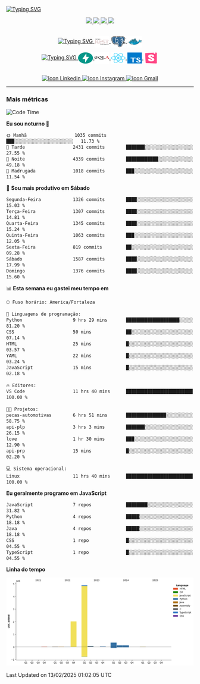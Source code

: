 <a href="https://github.com/alcides07">

![Typing SVG](https://readme-typing-svg.herokuapp.com/?color=FFFFFF&size=50&center=true&vCenter=true&width=2200&height=100&color=EC90EF&lines=\o/+Eaaee!+Me+chamo+Alcides!;Sou+desenvolvedor+backend+:%29;Sou+entusiasta+em+API's+e+em+revisão+de+código+xD)

<div align = "center">
    <a href = "https://github.com/alcides07">
    <img height = "180em" src = "https://github-readme-stats-alcides07.vercel.app/api?username=alcides07&show_icons=true&theme=radical&include_all_commits=true&count_private=true&hide=contribs&locale=pt-br&border_radius=10&title_color=EC90EF&text_color=EFEFEF&icon_color=EBFC87"/>
    <img height = "180em" src = "https://github-readme-stats-alcides07.vercel.app/api/top-langs/?username=alcides07&langs_count=5&layout=compact&theme=radical&locale=pt-br&border_radius=12&title_color=EC90EF&text_color=EFEFEF"/>
    <img heght = "180em" src = "https://streak-stats.demolab.com?user=alcides07&theme=radical&border_radius=10&locale=pt_BR&date_format=j%2Fn%5B%2FY%5D&card_width=750&dates=EFEFEF&sideLabels=EC90EF&sideNums=EC90EF&border=EFEFEF&fire=EC90EF&currStreakNum=EC90EF&currStreakLabel=EC90EF&ring=EC90EF&stroke=EFEFEF"/>
    <img heght = "180em" src = "https://github-readme-stats-alcides07.vercel.app/api/wakatime?username=alcides07&theme=radical&border_radius=5&title_color=EC90EF&text_color=EFEFEF&langs_count=5&custom_title=Tempo%20de%20uso%20(7%20%C3%BAltimos%20dias)"/>
</div>
   
<div style = "display: inline_block" align="center"><br>
   <a href="https://github.com/alcides07">
       
   ![Typing SVG](https://readme-typing-svg.herokuapp.com/?color=FFFFFF&size=35&center=true&vCenter=true&width=2200&height=100&color=EC90EF&lines=Trabalhando+atualmente+com:)
    <img align = "center" alt = "Alcides-Django-REST" height = "30" width = "40" src = "https://github.com/devicons/devicon/blob/master/icons/djangorest/djangorest-original-wordmark.svg">
    <img align = "center" alt = "Alcides-PostgreSQL" height = "30" width = "40" src = "https://github.com/devicons/devicon/blob/master/icons/postgresql/postgresql-original.svg">
    <img align = "center" alt = "Alcides-Docker" height = "30" width = "40" src = "https://github.com/devicons/devicon/blob/master/icons/docker/docker-original.svg">
    
   ![Typing SVG](https://readme-typing-svg.herokuapp.com/?color=FFFFFF&size=35&center=true&vCenter=true&width=2200&height=100&color=EC90EF&lines=Já+experienciados:)
    <img align = "center" alt = "Alcides-FastAPI" height = "30" width = "40" src = "https://github.com/devicons/devicon/blob/master/icons/fastapi/fastapi-original.svg">
    <img align = "center" alt = "Alcides-SQLAlchemy" height = "30" width = "40" src = "https://github.com/devicons/devicon/blob/master/icons/sqlalchemy/sqlalchemy-original.svg">
    <img align = "center" alt = "Alcides-React" height = "30" width = "40" src = "https://github.com/devicons/devicon/blob/master/icons/react/react-original.svg">
    <img align = "center" alt = "Alcides-Typescript" height = "30" width = "40" src = "https://github.com/devicons/devicon/blob/master/icons/typescript/typescript-original.svg">
    <img align = "center" alt = "Alcides-Storybook" height = "30" width = "40" src = "https://github.com/devicons/devicon/blob/master/icons/storybook/storybook-original.svg">
</div><br>
    
<div align = "center"> 
    <a href = "https://www.linkedin.com/in/alcides-dantas/" target = "_blank"> <img src = "https://img.shields.io/badge/-Linkedin-%23FFFFFF?style=for-the-badge&logo=linkedin&logoColor=black" title = "Icon Linkedin"/> </a>
    <a href = "https://instagram.com/alcides07" target = "_blank"><img src = "https://img.shields.io/badge/-Instagram-%23FFFFFF?style=for-the-badge&logo=instagram&logoColor=black" title = "Icon Instagram"/> </a>
    <a href = "mailto:alcidesdantasdj@gmail.com" target = "_blank"><img src = "https://img.shields.io/badge/-Gmail-%23FFFFFF?style=for-the-badge&logo=gmail&logoColor=black" title = "Icon Gmail"/> </a> 
</div>

<hr>
<h3>Mais métricas</h3>

<!--START_SECTION:waka-->
![Code Time](http://img.shields.io/badge/Code%20Time-16%20hrs%2030%20mins-blue)

**Eu sou noturno 🦉** 

```text
🌞 Manhã                  1035 commits        ███░░░░░░░░░░░░░░░░░░░░░░   11.73 % 
🌆 Tarde                  2431 commits        ███████░░░░░░░░░░░░░░░░░░   27.55 % 
🌃 Noite                  4339 commits        ████████████░░░░░░░░░░░░░   49.18 % 
🌙 Madrugada              1018 commits        ███░░░░░░░░░░░░░░░░░░░░░░   11.54 % 
```
📅 **Sou mais produtivo em Sábado** 

```text
Segunda-Feira            1326 commits        ████░░░░░░░░░░░░░░░░░░░░░   15.03 % 
Terça-Feira              1307 commits        ████░░░░░░░░░░░░░░░░░░░░░   14.81 % 
Quarta-Feira             1345 commits        ████░░░░░░░░░░░░░░░░░░░░░   15.24 % 
Quinta-Feira             1063 commits        ███░░░░░░░░░░░░░░░░░░░░░░   12.05 % 
Sexta-Feira              819 commits         ██░░░░░░░░░░░░░░░░░░░░░░░   09.28 % 
Sábado                   1587 commits        ████░░░░░░░░░░░░░░░░░░░░░   17.99 % 
Domingo                  1376 commits        ████░░░░░░░░░░░░░░░░░░░░░   15.60 % 
```


📊 **Esta semana eu gastei meu tempo em** 

```text
🕑︎ Fuso horário: America/Fortaleza

💬 Linguagens de programação: 
Python                   9 hrs 29 mins       ████████████████████░░░░░   81.20 % 
CSS                      50 mins             ██░░░░░░░░░░░░░░░░░░░░░░░   07.14 % 
HTML                     25 mins             █░░░░░░░░░░░░░░░░░░░░░░░░   03.57 % 
YAML                     22 mins             █░░░░░░░░░░░░░░░░░░░░░░░░   03.24 % 
JavaScript               15 mins             █░░░░░░░░░░░░░░░░░░░░░░░░   02.18 % 

🔥 Editores: 
VS Code                  11 hrs 40 mins      █████████████████████████   100.00 % 

🐱‍💻 Projetos: 
pecas-automotivas        6 hrs 51 mins       ███████████████░░░░░░░░░░   58.75 % 
api-plp                  3 hrs 3 mins        ███████░░░░░░░░░░░░░░░░░░   26.15 % 
love                     1 hr 30 mins        ███░░░░░░░░░░░░░░░░░░░░░░   12.90 % 
api-prp                  15 mins             █░░░░░░░░░░░░░░░░░░░░░░░░   02.20 % 

💻 Sistema operacional: 
Linux                    11 hrs 40 mins      █████████████████████████   100.00 % 
```

**Eu geralmente programo em JavaScript** 

```text
JavaScript               7 repos             ████████░░░░░░░░░░░░░░░░░   31.82 % 
Python                   4 repos             █████░░░░░░░░░░░░░░░░░░░░   18.18 % 
Java                     4 repos             █████░░░░░░░░░░░░░░░░░░░░   18.18 % 
CSS                      1 repo              █░░░░░░░░░░░░░░░░░░░░░░░░   04.55 % 
TypeScript               1 repo              █░░░░░░░░░░░░░░░░░░░░░░░░   04.55 % 
```



**Linha do tempo**

![Lines of Code chart](https://raw.githubusercontent.com/alcides07/alcides07/main/assets/bar_graph.png)


 Last Updated on 13/02/2025 01:02:05 UTC
<!--END_SECTION:waka-->
